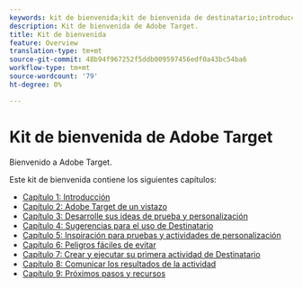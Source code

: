 ```yaml
---
keywords: kit de bienvenida;kit de bienvenida de destinatario;introducción;introducción;introducción
description: Kit de bienvenida de Adobe Target.
title: Kit de bienvenida
feature: Overview
translation-type: tm+mt
source-git-commit: 48b94f967252f5ddb009597456edf0a43bc54ba6
workflow-type: tm+mt
source-wordcount: '79'
ht-degree: 0%

---
```



# Kit de bienvenida de Adobe Target

Bienvenido a Adobe Target.

Este kit de bienvenida contiene los siguientes capítulos:

* [Capítulo 1: Introducción](/help/c-intro/target-welcome-kit-1.md)
* [Capítulo 2: Adobe Target de un vistazo](/help/c-intro/target-welcome-kit-2.md)
* [Capítulo 3: Desarrolle sus ideas de prueba y personalización](/help/c-intro/target-welcome-kit-3.md)
* [Capítulo 4: Sugerencias para el uso de Destinatario](/help/c-intro/target-welcome-kit-4.md)
* [Capítulo 5: Inspiración para pruebas y actividades de personalización](/help/c-intro/target-welcome-kit-5.md)
* [Capítulo 6: Peligros fáciles de evitar](/help/c-intro/target-welcome-kit-6.md)
* [Capítulo 7: Crear y ejecutar su primera actividad de Destinatario](/help/c-intro/target-welcome-kit-7.md)
* [Capítulo 8: Comunicar los resultados de la actividad](/help/c-intro/target-welcome-kit-8.md)
* [Capítulo 9: Próximos pasos y recursos](/help/c-intro/target-welcome-kit-9.md)
